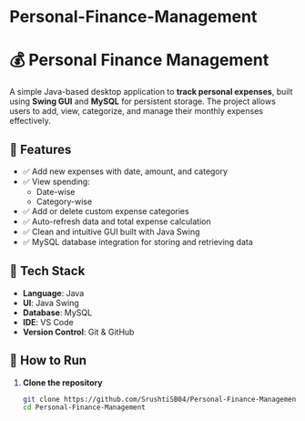 # Personal-Finance-Management
# 💰 Personal Finance Management

A simple Java-based desktop application to **track personal expenses**, built using **Swing GUI** and **MySQL** for persistent storage. The project allows users to add, view, categorize, and manage their monthly expenses effectively.

## 📌 Features

- ✅ Add new expenses with date, amount, and category
- ✅ View spending:
  - Date-wise
  - Category-wise
- ✅ Add or delete custom expense categories
- ✅ Auto-refresh data and total expense calculation
- ✅ Clean and intuitive GUI built with Java Swing
- ✅ MySQL database integration for storing and retrieving data



## 🧱 Tech Stack

- **Language**: Java  
- **UI**: Java Swing  
- **Database**: MySQL  
- **IDE**: VS Code  
- **Version Control**: Git & GitHub

## 🚀 How to Run

1. **Clone the repository**
   ```bash
   git clone https://github.com/SrushtiSB04/Personal-Finance-Management.git
   cd Personal-Finance-Management
